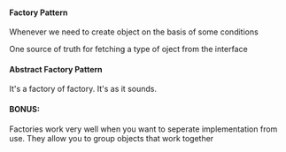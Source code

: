 #### Factory Pattern 

Whenever we need to create object on the basis of some conditions

One source of truth for fetching a type of oject from the interface

#### Abstract Factory Pattern 

It's a factory of factory. It's as it sounds.

#### BONUS:

Factories work very well when you want to seperate implementation from use.
They allow you to group objects that work together